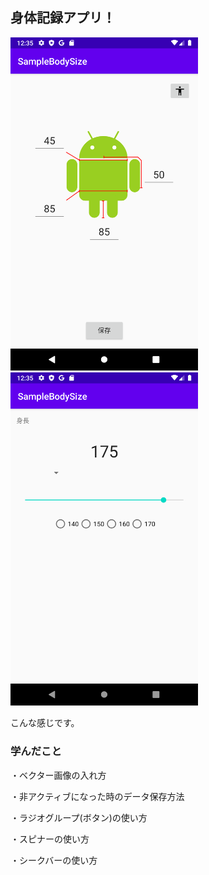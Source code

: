 ## 身体記録アプリ！
<img src="src/色々記録画面.png" width="300px"> <img src="src/身長画面.png" width="300px">

こんな感じです。

### 学んだこと
・ベクター画像の入れ方

・非アクティブになった時のデータ保存方法

・ラジオグループ(ボタン)の使い方

・スピナーの使い方

・シークバーの使い方
